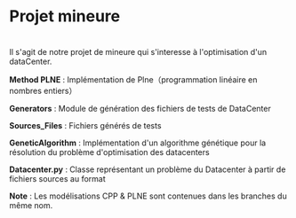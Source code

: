 # Projet mineure
#

Il s'agit de notre projet de mineure qui s'interesse à l'optimisation d'un dataCenter.


**Method PLNE** : Implémentation de Plne（programmation linéaire en nombres entiers）

**Generators** : Module de génération des fichiers de tests de DataCenter

**Sources_Files** : Fichiers générés de tests

**GeneticAlgorithm** : Implémentation d'un algorithme génétique pour la résolution du problème d'optimisation des datacenters

**Datacenter.py** : Classe représentant un problème du Datacenter à partir de fichiers sources au format 



**Note** : Les modélisations CPP & PLNE sont contenues dans les branches du même nom.
